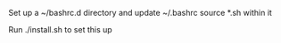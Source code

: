Set up a ~/bashrc.d directory and update ~/.bashrc source \*.sh within it

Run ./install.sh to set this up

